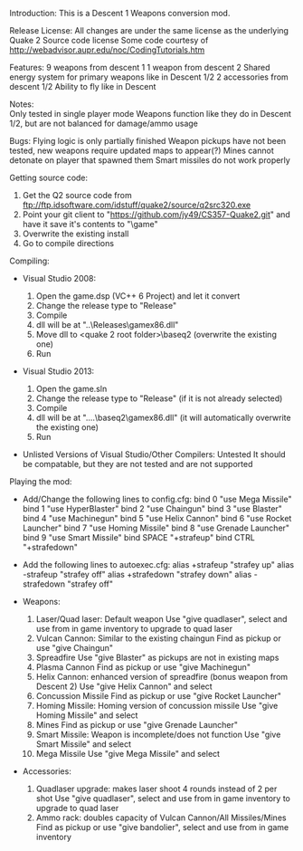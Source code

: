 Introduction:
This is a Descent 1 Weapons conversion mod.

Release License:
	All changes are under the same license as the underlying Quake 2 Source code license
	Some code courtesy of http://webadvisor.aupr.edu/noc/CodingTutorials.htm

Features:
	9 weapons from descent 1
	1 weapon from descent 2
	Shared energy system for primary weapons like in Descent 1/2
	2 accessories from descent 1/2
	Ability to fly like in Descent

Notes:	
	Only tested in single player mode
	Weapons function like they do in Descent 1/2, but are not balanced for damage/ammo usage

Bugs:
	Flying logic is only partially finished
	Weapon pickups have not been tested, new weapons require updated maps to appear(?)
	Mines cannot detonate on player that spawned them
	Smart missiles do not work properly

Getting source code:
   1)	Get the Q2 source code from ftp://ftp.idsoftware.com/idstuff/quake2/source/q2src320.exe
   2)	Point your git client to "https://github.com/jy49/CS357-Quake2.git" and have it save it's contents to
		"<location of extracted Q2 source code>\game"
   3)	Overwrite the existing install
   4)	Go to compile directions

Compiling:
* Visual Studio 2008: 
   1)	Open the game.dsp (VC++ 6 Project) and let it convert
   2)	Change the release type to "Release"
   3)	Compile
   4)	dll will be at "..\Releases\gamex86.dll"
   5)	Move dll to <quake 2 root folder>\baseq2 (overwrite the existing one)
   6)	Run

* Visual Studio 2013:
   1)	Open the game.sln
   2)	Change the release type to "Release" (if it is not already selected)
   3)	Compile
   4)	dll will be at "..\..\baseq2\gamex86.dll" (it will automatically overwrite the existing one)
   5)	Run

* Unlisted Versions of Visual Studio/Other Compilers: Untested
   It should be compatable, but they are not tested and are not supported

Playing the mod:
* Add/Change the following lines to config.cfg:
	bind 0 "use Mega Missile"
	bind 1 "use HyperBlaster"
	bind 2 "use Chaingun"
	bind 3 "use Blaster"
	bind 4 "use Machinegun"
	bind 5 "use Helix Cannon"
	bind 6 "use Rocket Launcher"
	bind 7 "use Homing Missile"
	bind 8 "use Grenade Launcher"
	bind 9 "use Smart Missile"
	bind SPACE "+strafeup"
	bind CTRL "+strafedown"

* Add the following lines to autoexec.cfg:
	alias +strafeup "strafey up"
	alias -strafeup "strafey off"
	alias +strafedown "strafey down"
	alias -strafedown "strafey off"

* Weapons:
   1)	Laser/Quad laser: Default weapon
		Use "give quadlaser", select and use from in game inventory to upgrade to quad laser
   2)	Vulcan Cannon:	Similar to the existing chaingun
		Find as pickup or use "give Chaingun"
   3)	Spreadfire
		Use "give Blaster" as pickups are not in existing maps
   4)	Plasma Cannon
		Find as pickup or use "give Machinegun"
   5)	Helix Cannon: enhanced version of spreadfire (bonus weapon from Descent 2)
		Use "give Helix Cannon" and select
   6)	Concussion Missile
		Find as pickup or use "give Rocket Launcher"
   7)	Homing Missile: Homing version of concussion missile
		Use "give Homing Missile" and select
   8)	Mines
		Find as pickup or use "give Grenade Launcher"
   9)	Smart Missile: Weapon is incomplete/does not function
		Use "give Smart Missile" and select
   0)	Mega Missile
		Use "give Mega Missile" and select

* Accessories:
   1)	Quadlaser upgrade: makes laser shoot 4 rounds instead of 2 per shot
		Use "give quadlaser", select and use from in game inventory to upgrade to quad laser
   2)	Ammo rack: doubles capacity of Vulcan Cannon/All Missiles/Mines
		Find as pickup or use "give bandolier", select and use from in game inventory